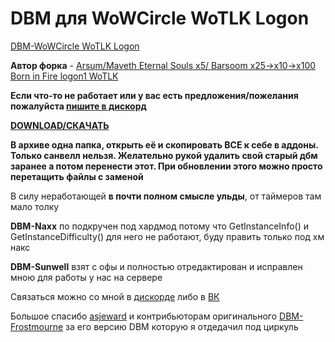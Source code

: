 # DBM для WoWCircle WoTLK Logon
[DBM-WoWCircle WoTLK Logon](https://forum.wowcircle.net/showthread.php?t=991037)

**Автор форка** - [Arsum/Maveth Eternal Souls x5/ Barsoom x25->x10->x100 Born in Fire logon1 WoTLK](https://forum.wowcircle.net/member.php?u=261041)

**Если что-то не работает или у вас есть предложения/пожелания пожалуйста [пишите в дискорд](https://discord.gg/uMbjr87)**

[**DOWNLOAD/СКАЧАТЬ**](https://github.com/Barsoomx/DBM-wowcircle/archive/master.zip)

**В архиве одна папка, открыть её и скопировать ВСЕ к себе в аддоны. Только санвелл нельзя. Желательно рукой удалить свой старый дбм заранее а потом перенести этот. При обновлении этого можно просто перетащить файлы с заменой**

В силу неработающей **в почти полном смысле ульды**, от таймеров там мало толку

**DBM-Naxx** по подкручен под хардмод потому что GetInstanceInfo() и GetInstanceDifficulty() для него не работают, буду править только под хм накс

**DBM-Sunwell** взят с офы и полностью отредактирован и исправлен мною для работы у нас на сервере

Связаться можно со мной в [дискорде](https://discord.gg/uMbjr87) либо в [ВК](https://vk.com/filipp_balakin)

Большое спасибо [asjeward](https://github.com/ajseward) и контрибьюторам оригинального [DBM-Frostmourne](https://github.com/ajseward/DBM-Frostmourne) за его версию DBM которую я отдедачил под циркуль
